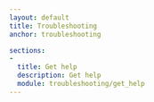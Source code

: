 ```yaml
---
layout: default
title: Troubleshooting
anchor: troubleshooting

sections:
-
  title: Get help
  description: Get help
  module: troubleshooting/get_help
---
```

